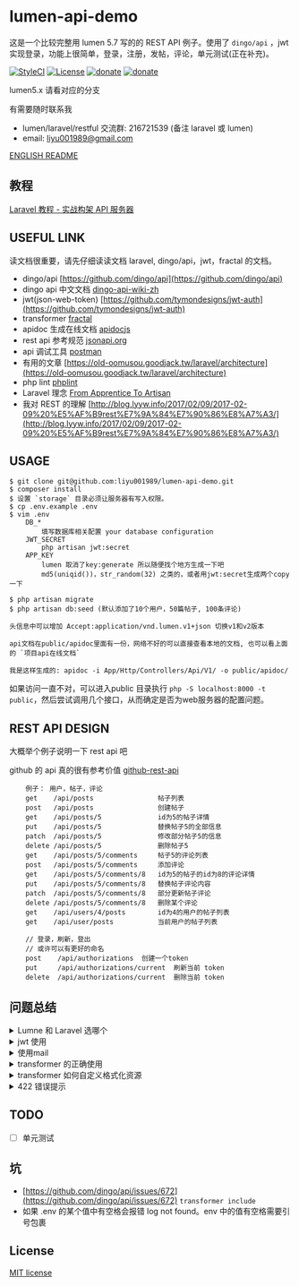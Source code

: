 # lumen-api-demo

这是一个比较完整用 lumen 5.7 写的的 REST API 例子。使用了 `dingo/api` ，jwt 实现登录，功能上很简单，登录，注册，发帖，评论，单元测试(正在补充)。

[![StyleCI](https://styleci.io/repos/44219096/shield)](https://styleci.io/repos/44219096)
[![License](https://img.shields.io/github/license/liyu001989/lumen-api-demo.svg)](LICENSE)
[![donate](https://img.shields.io/badge/paypal-donate-red.svg)](https://paypal.me/liyu001989)
[![donate](https://img.shields.io/badge/%E7%BA%A2%E5%8C%85-donate-red.svg)](https://cloud.githubusercontent.com/assets/2981799/25706351/cfba493c-3112-11e7-9985-aec05ff9734c.png)

lumen5.x 请看对应的分支

有需要随时联系我

- lumen/laravel/restful 交流群: 216721539 (备注 laravel 或 lumen)
- email: liyu001989@gmail.com

[ENGLISH README](./EN_README.md)

## 教程

[Laravel 教程 - 实战构架 API 服务器](https://laravel-china.org/courses/laravel-advance-training-5.5)

## USEFUL LINK

读文档很重要，请先仔细读读文档 laravel, dingo/api，jwt，fractal 的文档。

- dingo/api [https://github.com/dingo/api](https://github.com/dingo/api)
- dingo api 中文文档 [dingo-api-wiki-zh](https://github.com/liyu001989/dingo-api-wiki-zh)
- jwt(json-web-token) [https://github.com/tymondesigns/jwt-auth](https://github.com/tymondesigns/jwt-auth)
- transformer [fractal](http://fractal.thephpleague.com/)
- apidoc 生成在线文档 [apidocjs](http://apidocjs.com/)
- rest api 参考规范 [jsonapi.org](http://jsonapi.org/format/)
- api 调试工具 [postman](https://www.getpostman.com/)
- 有用的文章 [https://old-oomusou.goodjack.tw/laravel/architecture](https://old-oomusou.goodjack.tw/laravel/architecture)
- php lint [phplint](https://github.com/overtrue/phplint)
- Laravel 理念 [From Apprentice To Artisan](https://my.oschina.net/zgldh/blog/389246)
- 我对 REST 的理解 [http://blog.lyyw.info/2017/02/09/2017-02-09%20%E5%AF%B9rest%E7%9A%84%E7%90%86%E8%A7%A3/](http://blog.lyyw.info/2017/02/09/2017-02-09%20%E5%AF%B9rest%E7%9A%84%E7%90%86%E8%A7%A3/)

## USAGE

```
$ git clone git@github.com:liyu001989/lumen-api-demo.git
$ composer install
$ 设置 `storage` 目录必须让服务器有写入权限。
$ cp .env.example .env
$ vim .env
    DB_*
        填写数据库相关配置 your database configuration
    JWT_SECRET
        php artisan jwt:secret
    APP_KEY
        lumen 取消了key:generate 所以随便找个地方生成一下吧
        md5(uniqid())，str_random(32) 之类的，或者用jwt:secret生成两个copy一下

$ php artisan migrate
$ php artisan db:seed (默认添加了10个用户，50篇帖子, 100条评论)

头信息中可以增加 Accept:application/vnd.lumen.v1+json 切换v1和v2版本

api文档在public/apidoc里面有一份，网络不好的可以直接查看本地的文档, 也可以看上面的 `项目api在线文档`

我是这样生成的: apidoc -i App/Http/Controllers/Api/V1/ -o public/apidoc/

```
如果访问一直不对，可以进入public 目录执行 `php -S localhost:8000 -t public`，然后尝试调用几个接口，从而确定是否为web服务器的配置问题。

## REST API DESIGN

大概举个例子说明一下 rest api 吧

github 的 api 真的很有参考价值 [github-rest-api](https://developer.github.com/v3/)

        例子： 用户，帖子，评论
        get    /api/posts              	 帖子列表
        post   /api/posts              	 创建帖子
        get    /api/posts/5            	 id为5的帖子详情
        put    /api/posts/5            	 替换帖子5的全部信息
        patch  /api/posts/5            	 修改部分帖子5的信息
        delete /api/posts/5            	 删除帖子5
        get    /api/posts/5/comments     帖子5的评论列表
        post   /api/posts/5/comments     添加评论
        get    /api/posts/5/comments/8   id为5的帖子的id为8的评论详情
        put    /api/posts/5/comments/8   替换帖子评论内容
        patch  /api/posts/5/comments/8   部分更新帖子评论
        delete /api/posts/5/comments/8   删除某个评论
        get    /api/users/4/posts        id为4的用户的帖子列表
        get    /api/user/posts           当前用户的帖子列表

        // 登录，刷新，登出
        // 或许可以有更好的命名
        post    /api/authorizations  创建一个token
        put     /api/authorizations/current  刷新当前 token
        delete  /api/authorizations/current  删除当前 token

## 问题总结

<details>
  <summary>Lumne 和 Laravel 选哪个</summary>

  首先建议大家使用 Laravel，参考超哥的答案 [https://laravel-china.org/articles/5079/laravel-or-lumen](https://laravel-china.org/articles/5079/laravel-or-lumen)。Laravel 提供了更全的功能，更容易使用，非常方便。Lumen 只是为了Api 而生，而我们通常的业务场景会是一套 Api 和一套后台管理系统，使用 Laravel 会让你更快更好的完成需求。非常非常不建议新手直接使用 Lumen。

</details>

<details>
  <summary>jwt 使用</summary>

lumen 5.2 取消了session，没有了 auth 的实例，所以使用jwt的时候需要配置一下，注意 config/auth.php 中的配置，而且 user 的 model 需要实现 `Tymon\JWTAuth\Contracts\JWTSubject`;

基本用法, jwt 会 encode 对应模型的 id，生成token，客户端拿到 token，放在 Authorization header 中

```
Authorization: Bearer token
```

验证的逻辑就是 decode token 拿到id，然后找到对应的用户。当然了，你可能需要 encode 额外的字段，那么可以使用 CustomClaims。

token 有两个时间，一个是过期时间(ttl)，一个是可刷新时间(refresh_ttl)。怎么理解，比如 ttl 是 1 天，refresh_ttl 是1周，那么 token 一天后过期，但是1周之内你仍然可以用这个 token 换取一个新的 token，而这个新 token 又会在 1 天后过期，1周内可刷新。

举个例子，用户登录了你的应用，并且每天都会打开你的应用，你的应用如果发现这个 token 过期了，会主动刷新一次，如果成功那么用户依然是登录的。当用户1周都没有登录过你的应用，那么他就需要重新登录了。

客户端的逻辑应该是，首先判断这个 token 是否过期了，1是通过两个 ttl 判断，因为客户端是知道这两个时间的，2是调用需要授权的接口返回的状态码（401），判断过期了则主动尝试刷新，刷新成功了，重置token和时间，失败了，则跳转到登录页面。
</details>

<details>
  <summary>使用mail</summary>

  写了个例子，注册之后给用户发送邮件, 可以参考一下。

- composer 加 illuminate/mail 和 guzzlehttp/guzzle 这两个库
- 在 bootstrap/app.php 或者 provider 中注册 mail 服务
- 增加配置 mail 和 services, 从 laravel 项目里面 cp 过来
- 在 env 中增加 `MAIL_DRIVER`，账户，密码等配置
  </details>

<details>
  <summary>transformer 的正确使用</summary>

  transformer 是个数据转换层，帮助你格式化资源。还可以帮助你处理资源之间的引用关系。

  试着体会一下以下几个url的也许就明白了

  - [http://lumen.lyyw.info/api/posts](http://lumen.lyyw.info/api/posts)  所有帖子列表
  - [http://lumen.lyyw.info/api/posts?include=user](http://lumen.lyyw.info/api/posts?include=user) 所有帖子列表及发帖用户
  - [http://lumen.lyyw.info/api/posts?include=user,comments](http://lumen.lyyw.info/api/posts?include=user,comments) 帖子列表及发帖的用户和发帖的评论
  - [http://lumen.lyyw.info/api/posts?include=user,comments:limit(1)](http://lumen.lyyw.info/api/posts?include=user,comments:limit(1)) 帖子列表及发帖的用户和发帖的1条评论
  - [http://lumen.lyyw.info/api/posts?include=user,comments.user](http://lumen.lyyw.info/api/posts?include=user,comments.user) 帖子列表及发帖的用户和发帖的评论，及评论的用户信息
  - [http://lumen.lyyw.info/api/posts?include=user,comments:limit(1),comments.user](http://lumen.lyyw.info/api/posts?include=user,comments:limit(1),comments.user)  帖子列表及发帖的用户和发帖的1条评论，及评论的用户信息，及评论的用户信息


  是不是很强大，我们只需要提供资源，及资源之间的引用关系，省了多少事

</details>

<details>
  <summary>transformer 如何自定义格式化资源</summary>

dingo/api 使用了 [Fractal](http://fractal.thephpleague.com/) 做数据转换，fractal 提供了3种基础的序列化格式，Array，DataArray，JsonApi，在这里有详细的说明 [http://fractal.thephpleague.com/serializers/](http://fractal.thephpleague.com/serializers/)。DataArray 是默认的，也就是所有资源一定有data和meta。当然也可以按下面这样自定义：

        只需要在 bootstrap/app.php 中设置 serializer 就行了。具体见 bootstrap/app.php 有注释
        $app['Dingo\Api\Transformer\Factory']->setAdapter(function ($app) {
            $fractal = new League\Fractal\Manager;
            // 自定义的和fractal提供的
            // $serializer = new League\Fractal\Serializer\JsonApiSerializer();
            $serializer = new League\Fractal\Serializer\ArraySerializer();
            // $serializer = new App\Serializers\NoDataArraySerializer();
            $fractal->setSerializer($serializer);,
            return new Dingo\Api\Transformer\Adapter\Fractal($fractal);
        });

个人认为默认的 DataArray 就很好用了，基本满足了 API 的需求
</details>

<details>
  <summary>422 错误提示</summary>

  参考了 github 的错误提示，这样可能更方便 app 对接，格式固定有field 和code，field为字段名，code为错误提示。

  如果想用默认的，在 BaseController 中使用下面的代码即可
  `throw new ValidationHttpException($validator->errors());`
</details>

## TODO
- [ ] 单元测试

## 坑
- [https://github.com/dingo/api/issues/672](https://github.com/dingo/api/issues/672)  `transformer include`
- 如果 .env 的某个值中有空格会报错 log not found。env 中的值有空格需要引号包裹

## License

[MIT license](http://opensource.org/licenses/MIT)
